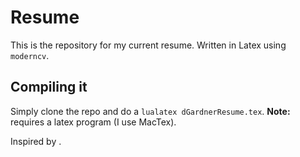 # Resume
This is the repository for my current resume. Written in Latex using `moderncv`.

## Compiling it
Simply clone the repo and do a `lualatex dGardnerResume.tex`. **Note:** requires a latex program (I use MacTex).

Inspired by [](https://github.com/mdwrigh2/resume).

